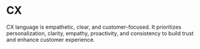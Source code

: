 # CX
CX language is empathetic, clear, and customer-focused. It prioritizes personalization, clarity, empathy, proactivity, and consistency to build trust and enhance customer experience.

